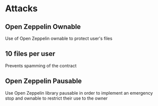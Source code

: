 # Attacks

## Open Zeppelin Ownable
Use of Open Zeppelin ownable to protect user's files

## 10 files per user
Prevents spamming of the contract


## Open Zeppelin Pausable
Use Open Zeppelin library pausable in order to implement an emergency stop and ownable to restrict their use to the owner